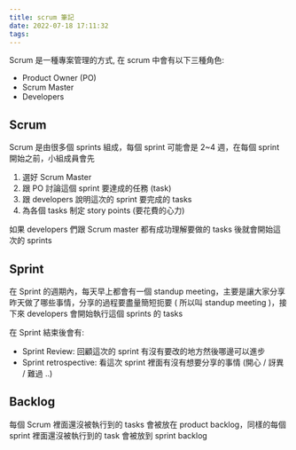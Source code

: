 ```yaml
---
title: scrum 筆記
date: 2022-07-18 17:11:32
tags:
---
```


Scrum 是一種專案管理的方式,  在 scrum 中會有以下三種角色:
+ Product Owner (PO)
+ Scrum Master
+ Developers


## Scrum
Scrum 是由很多個 sprints 組成，每個 sprint 可能會是 2~4 週，在每個 sprint 開始之前，小組成員會先

1. 選好 Scrum Master
2. 跟 PO 討論這個 sprint 要達成的任務 (task)
3. 跟 developers 說明這次的 sprint 要完成的 tasks
4. 為各個 tasks 制定 story points (要花費的心力)

如果 developers 們跟 Scrum master 都有成功理解要做的 tasks 後就會開始這次的 sprints

## Sprint
在 Sprint 的週期內，每天早上都會有一個 standup meeting，主要是讓大家分享昨天做了哪些事情，分享的過程要盡量簡短扼要 ( 所以叫 standup meeting )，接下來 developers 會開始執行這個 sprints 的 tasks

在 Sprint 結束後會有:

+ Sprint Review: 回顧這次的 sprint 有沒有要改的地方然後哪邊可以進步
+ Sprint retrospective: 看這次 sprint 裡面有沒有想要分享的事情 (開心 / 訝異 / 難過 ..)

## Backlog
每個 Scrum 裡面還沒被執行到的 tasks 會被放在 product backlog，同樣的每個 sprint 裡面還沒被執行到的 task 會被放到 sprint backlog